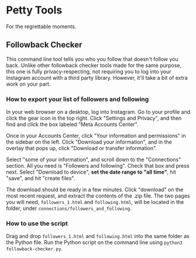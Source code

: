 # Petty Tools

For the regrettable moments.

## Followback Checker

This command line tool tells you who you follow that doesn't follow you back. Unlike other followback checker tools made for the same purpose, this one is fully privacy-respecting, not requiring you to log into your Instagram account with a third party library. However, it'll take a bit of extra work on your part.

### How to export your list of followers and following

In your web browser on a desktop, log into Instagram. Go to your profile and click the gear icon in the top right. Click "Settings and Privacy", and then find and click the box labeled "Meta Accounts Center".

Once in your Accounts Center, click "Your information and permissions" in the sidebar on the left. Click "Download your information", and in the overlay that pops up, click "Download or transfer information".

Select "some of your information", and scroll down to the "Connections" section. All you need is "Followers and following". Check that box and press next. Select "Download to device", **set the date range to "all time"**, hit "save", and hit "create files".

The download should be ready in a few minutes. Click "download" on the most recent request, and extract the contents of the .zip file. The two pages you will need, `followers_1.html` and `following.html`, will be located in the folder, under `connections/followers_and_following`.

### How to use the script

Drag and drop `followers_1.html` and `following.html` into the same folder as the Python file. Run the Python script on the command line using `python3 followback-checker.py`.
